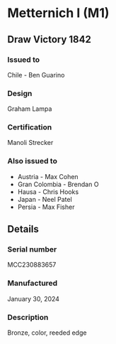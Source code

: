 
# Metternich I (M1)

## Draw Victory 1842

### Issued to

Chile - Ben Guarino

### Design

Graham Lampa

### Certification

Manoli Strecker

### Also issued to

* Austria - Max Cohen
* Gran Colombia - Brendan O
* Hausa - Chris Hooks
* Japan - Neel Patel
* Persia - Max Fisher

## Details

### Serial number

MCC230883657

### Manufactured
January 30, 2024

### Description

Bronze, color, reeded edge
